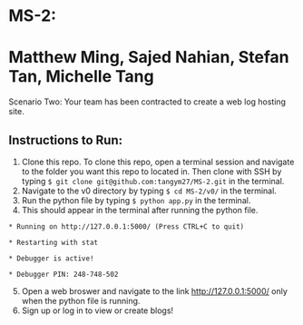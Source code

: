 # MS-2: 
# Matthew Ming, Sajed Nahian, Stefan Tan, Michelle Tang
Scenario Two:  Your team has been contracted to create a web log hosting site.

## Instructions to Run:
1. Clone this repo. To clone this repo, open a terminal session and navigate to the folder you want this repo to located in. Then clone with SSH by typing ```$ git clone git@github.com:tangym27/MS-2.git``` in the terminal. 
2. Navigate to the v0 directory by typing ```$ cd MS-2/v0/``` in the terminal. 
3. Run the python file by typing ```$ python app.py``` in the terminal. 
4. This should appear in the terminal after running the python file.   

```* Running on http://127.0.0.1:5000/ (Press CTRL+C to quit)```

```* Restarting with stat```

```* Debugger is active!```

```* Debugger PIN: 248-748-502```

5. Open a web broswer and navigate to the link http://127.0.0.1:5000/ only when the python file is running.
6. Sign up or log in to view or create blogs!


